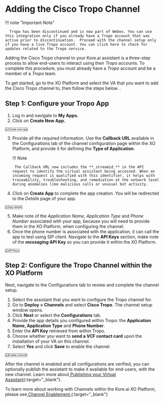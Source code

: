 # Adding the Cisco Tropo Channel


!!! note "Important Note"

      Tropo has been discontinued and is now part of Webex. You can use this integration only if you already have a Tropo account that was active prior to discontinuation.  Proceed with the channel setup only if you have a live Tropo account. You can click here to check for updates related to the Tropo service.


Adding the Cisco Tropo channel to your Kore.ai assistant is a three-step process to allow end-users to interact using their _Tropo_ accounts. To complete this procedure, you must already have a _Tropo_ account and be a member of a _Tropo_ team.


To get started, go to the XO Platform and select the VA that you want to add the Cisco Tropo channel to, then follow the steps below. .


## Step 1: Configure your Tropo App

1. Log in and navigate to **My Apps.** 
2. Click on **Create New App.**  
<img src="../images/tropo-img1.png" alt="Create new app" title="Create new app" style="border: 1px solid gray; zoom:60%;">

3. Provide all the required information. Use the **Callback URL** available in the Configurations tab of the channel configuration page within the XO Platform, and provide it for defining the **Type of Application**.  


    !!! Note

        The Callback URL now includes the **_streamid_** in the API request to identify the virtual assistant being accessed. When an incoming request is qualified with this identifier, it helps with traceability, troubleshooting, and remediation at the network level during anomalies like malicious calls or unusual bot activity.

4. Click on **Create App** to complete the app creation. You will be redirected to the _Details_ page of your app.  
<img src="../images/tropo-img2.png" alt="App details" title="App details" style="border: 1px solid gray; zoom:60%;">

5. Make note of the _Application Name, Application Type_ and _Phone Number_ associated with your app, because you will need to provide them in the XO Platform, when configuring the channel.
6. Once the phone number is associated with the application, it can call the app to test using SIP client. Navigate to the **API Keys**  section, make note of the **_messaging_ API Key** so you can provide it within the XO Platform.  
<img src="../images/tropo-img3.png" alt="API Keys" title="API Keys" style="border: 1px solid gray; zoom:60%;">


## Step 2: Configure the Tropo Channel within the XO Platform

Next, navigate to the Configurations tab to review and complete the channel setup.

1. Select the assistant that you want to configure the Tropo channel for. 
2. Go to **Deploy > Channels** and select **Cisco Tropo**. The channel setup window opens. 
3. Click **Next** or select the **Configurations** tab. 
4. Provide the app details you configured within Tropo: the **Application Name, Application Type** and **Phone Number**. 
5. Enter the **API Key** retrieved from within Tropo.
6. Choose whether you want to **send a VCF contact card** upon the installation of your VA on this channel.
7. Select **Yes** and click **Save** to enable the channel.  
<img src="../images/tropo-img4.png" alt="Enable channel" title="Enable channel" style="border: 1px solid gray; zoom:60%;">

After the channel is enabled and all configurations are verified, you can optionally publish the assistant to make it available for end-users, with the new channel. Learn more about[ Publishing your Virtual Assistant](../deploy/publishing-bot){:target="_blank"}.

To learn more about working with Channels within the Kore.ai XO Platform, please see[ Channel Enablement.](../changelog/folder/adding-channels-to-your-bot){:target="_blank"}